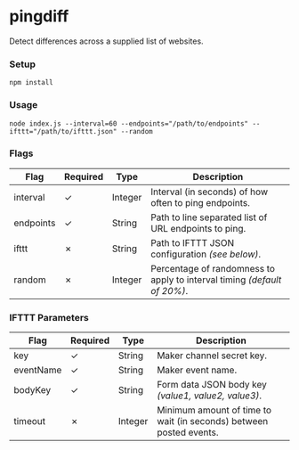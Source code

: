 # pingdiff
Detect differences across a supplied list of websites.

### Setup
    npm install

### Usage
    node index.js --interval=60 --endpoints="/path/to/endpoints" --ifttt="/path/to/ifttt.json" --random

### Flags
| Flag | Required | Type | Description |
| --- | --- | --- | --- |
| interval | ✓ | Integer | Interval (in seconds) of how often to ping endpoints. |
| endpoints | ✓ | String | Path to line separated list of URL endpoints to ping. |
| ifttt | ✗ | String | Path to IFTTT JSON configuration _(see below)_. |
| random | ✗ | Integer | Percentage of randomness to apply to interval timing _(default of 20%)_. |

### IFTTT Parameters
| Flag | Required | Type | Description |
| --- | --- | --- | --- |
| key | ✓ | String | Maker channel secret key. |
| eventName | ✓ | String | Maker event name. |
| bodyKey | ✓ | String | Form data JSON body key _(value1, value2, value3)_. |
| timeout | ✗ | Integer | Minimum amount of time to wait (in seconds) between posted events. |
